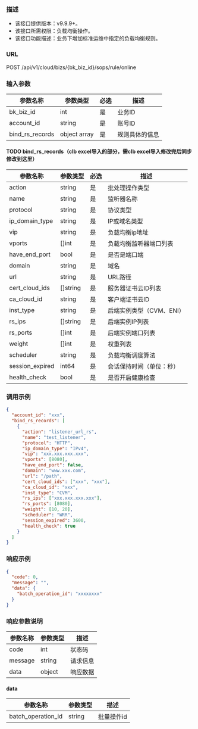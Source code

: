 ### 描述

- 该接口提供版本：v9.9.9+。
- 该接口所需权限：负载均衡操作。
- 该接口功能描述：业务下增加标准运维中指定的负载均衡规则。

### URL

POST /api/v1/cloud/bizs/{bk_biz_id}/sops/rule/online

### 输入参数

| 参数名称          | 参数类型       | 必选 | 描述      |
|------------------|--------------|------|---------|
| bk_biz_id        | int          | 是   | 业务ID    |
| account_id       | string       | 是   | 账号ID    |
| bind_rs_records  | object array | 是   | 规则具体的信息 |

#### TODO bind_rs_records（clb excel导入的部分，需clb excel导入修改完后同步修改到这里）

| 参数名称        | 参数类型      | 必选 | 描述                                        |
|----------------|-----------|----|-------------------------------------------|
| action         | string    | 是  | 批处理操作类型                               |
| name           | string    | 是  | 监听器名称                                    |
| protocol       | string    | 是  | 协议类型                                      |
| ip_domain_type | string    | 是  | IP或域名类型                                   |
| vip            | string    | 是  | 负载均衡ip地址                                     |
| vports         | []int     | 是  | 负载均衡监听器端口列表                                   |
| have_end_port  | bool      | 是  | 是否是端口端                                   |
| domain         | string    | 是  | 域名                                         |
| url            | string    | 是  | URL路径                                      |
| cert_cloud_ids | []string  | 是  | 服务器证书云ID列表 |
| ca_cloud_id    | string    | 是  | 客户端证书云ID                                  |
| inst_type      | string    | 是  | 后端实例类型（CVM、ENI）                         |
| rs_ips         | []string  | 是  | 后端实例IP列表                                  |
| rs_ports       | []int     | 是  | 后端实例端口列表                                 |
| weight         | []int     | 是  | 权重列表                                       |
| scheduler      | string    | 是  | 负载均衡调度算法                                 |
| session_expired| int64     | 是  | 会话保持时间（单位：秒）                          |
| health_check   | bool      | 是  | 是否开启健康检查                                  |

### 调用示例

```json
{
  "account_id": "xxx",
  "bind_rs_records": [
    {
      "action": "listener_url_rs",
      "name": "test_listener",
      "protocol": "HTTP",
      "ip_domain_type": "IPv4",
      "vip": "xxx.xxx.xxx.xxx",
      "vports": [8080],
      "have_end_port": false,
      "domain": "www.xxx.com",
      "url": "/path",
      "cert_cloud_ids": ["xxx", "xxx"],
      "ca_cloud_id": "xxx",
      "inst_type": "CVM",
      "rs_ips": ["xxx.xxx.xxx.xxx"],
      "rs_ports": [8080],
      "weight": [10, 20],
      "scheduler": "WRR",
      "session_expired": 3600,
      "health_check": true
    }
  ]
}
```

### 响应示例

```json
{
  "code": 0,
  "message": "",
  "data": {
    "batch_operation_id": "xxxxxxxx"
  }
}
```

### 响应参数说明

| 参数名称  | 参数类型  | 描述    |
|---------|----------|---------|
| code    | int      | 状态码   |
| message | string   | 请求信息 |
| data    | object   | 响应数据 |

#### data

| 参数名称               | 参数类型 | 描述     |
|--------------------|--------|--------|
| batch_operation_id | string | 批量操作id |
